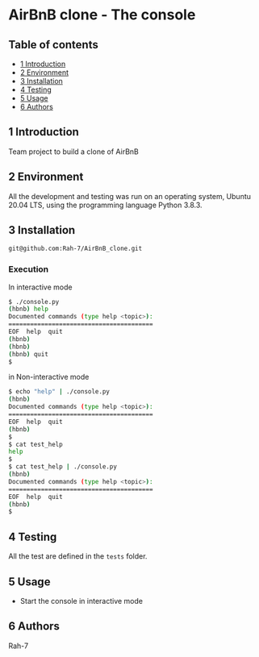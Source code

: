 #  AirBnB clone - The console
## Table of contents
* [1 Introduction](#1-Introduction)
* [2 Environment](#2-Environment)
* [3 Installation](#3-Installation)
* [4 Testing](#4-Testing)
* [5 Usage](#5-Usage)
* [6 Authors](#6-Authors)



## 1  Introduction

Team project to build a clone of AirBnB

## 2 Environment

All the development and testing was run on an operating system, Ubuntu 20.04 LTS, using the programming language Python 3.8.3.

## 3 Installation

```bash
git@github.com:Rah-7/AirBnB_clone.git
```


### Execution
In interactive mode
```bash
$ ./console.py
(hbnb) help
Documented commands (type help <topic>):
========================================
EOF  help  quit
(hbnb)
(hbnb)
(hbnb) quit
$
```
in Non-interactive mode
```bash
$ echo "help" | ./console.py
(hbnb)
Documented commands (type help <topic>):
========================================
EOF  help  quit
(hbnb)
$
$ cat test_help
help
$
$ cat test_help | ./console.py
(hbnb)
Documented commands (type help <topic>):
========================================
EOF  help  quit
(hbnb)
$
```

## 4 Testing

All the test are defined in the `tests` folder.


## 5 Usage

* Start the console in interactive mode

## 6  Authors
Rah-7
